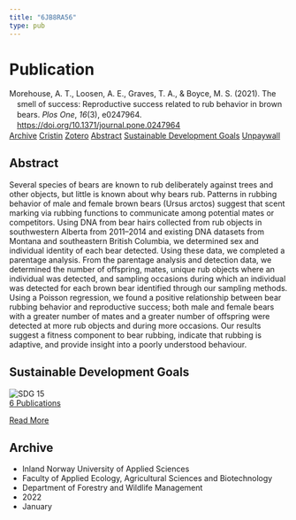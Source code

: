 ```yaml
---
title: "6JB8RA56"
type: pub
---
```

<h1>Publication</h1>
<article id="csl-bib-container-6JB8RA56" class="csl-bib-container">
  <div class="csl-bib-body" style="line-height: 1.35; padding-left: 1em; text-indent:-1em;">
  <div class="csl-entry">Morehouse, A. T., Loosen, A. E., Graves, T. A., &amp; Boyce, M. S. (2021). The smell of success: Reproductive success related to rub behavior in brown bears. <i>Plos One</i>, <i>16</i>(3), e0247964. <a href="https://doi.org/10.1371/journal.pone.0247964">https://doi.org/10.1371/journal.pone.0247964</a></div>
</div>
  <div class="csl-bib-buttons">
    <a href="#taxonomy-article-6JB8RA56" class="csl-bib-button">Archive</a>
    <a href="https://app.cristin.no/results/show.jsf?id=1979316" alt="Cristin URL" class="csl-bib-button">Cristin</a>
    <a href="http://zotero.org/groups/5402882/items/6JB8RA56" alt="Zotero URL" class="csl-bib-button">Zotero</a>
    <a href="#abstract-article-6JB8RA56" class="csl-bib-button">Abstract</a>
    <a href="#sdg-article-6JB8RA56" class="csl-bib-button">Sustainable Development Goals</a>
    <a href="https://journals.plos.org/plosone/article/file?id=10.1371/journal.pone.0247964&amp;type=printable" class="csl-bib-button">Unpaywall</a>
  </div>
  <div id="csl-bib-meta-container-6JB8RA56"></div>
</article>
<div id="csl-bib-meta-6JB8RA56" class="csl-bib-meta">
  <article id="abstract-article-6JB8RA56" class="abstract-article">
    <h1>Abstract</h1>
    Several species of bears are known to rub deliberately against trees and other objects, but little is known about why bears rub. Patterns in rubbing behavior of male and female brown bears (Ursus arctos) suggest that scent marking via rubbing functions to communicate among potential mates or competitors. Using DNA from bear hairs collected from rub objects in southwestern Alberta from 2011–2014 and existing DNA datasets from Montana and southeastern British Columbia, we determined sex and individual identity of each bear detected. Using these data, we completed a parentage analysis. From the parentage analysis and detection data, we determined the number of offspring, mates, unique rub objects where an individual was detected, and sampling occasions during which an individual was detected for each brown bear identified through our sampling methods. Using a Poisson regression, we found a positive relationship between bear rubbing behavior and reproductive success; both male and female bears with a greater number of mates and a greater number of offspring were detected at more rub objects and during more occasions. Our results suggest a fitness component to bear rubbing, indicate that rubbing is adaptive, and provide insight into a poorly understood behaviour.
  </article>
  <article id="sdg-article-6JB8RA56" class="sdg-article">
    <h1>Sustainable Development Goals</h1>
    <div class="sdg-container"><div id="sdg15" class="sdg"> <img src="{{< params subfolder >}}images/sdg/sdg15_en.png" class="image" alt="SDG 15"> <div class="sdg-overlay"> <a href="{{< params subfolder >}}en/archive/?sdg=15#archive" class="sdg-publication-count"><span>6</span> Publications</a> <p><a href="https://sdgs.un.org/goals/goal15" class="sdg-read-more">Read More</a></p> </div> </div></div>
  </article>
  <article id="taxonomy-article-6JB8RA56" class="taxonomy-article">
    <h1>Archive</h1>
    <ul>
      <li>Inland Norway University of Applied Sciences</li>
      <li>Faculty of Applied Ecology, Agricultural Sciences and Biotechnology</li>
      <li>Department of Forestry and Wildlife Management</li>
      <li>2022</li>
      <li>January</li>
    </ul>
  </article>
</div>
